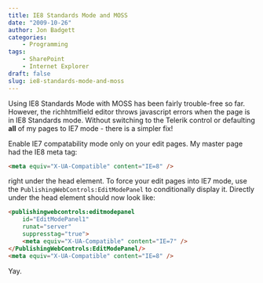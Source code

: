 ```yaml
---
title: IE8 Standards Mode and MOSS
date: "2009-10-26"
author: Jon Badgett
categories:
    - Programming
tags:
    - SharePoint
    - Internet Explorer
draft: false
slug: ie8-standards-mode-and-moss
---
```


Using IE8 Standards Mode with MOSS has been fairly trouble-free so far. However,
the richhtmlfield editor throws javascript errors when the page is in IE8
Standards mode. Without switching to the Telerik control or defaulting **all**
of my pages to IE7 mode - there is a simpler fix!

Enable IE7 compatability mode only on your edit pages. My master page had the IE8 meta
tag:

```html
<meta equiv="X-UA-Compatible" content="IE=8" />
```

right under the head element. To force your edit
pages into IE7 mode, use the `PublishingWebControls:EditModePanel` to
conditionally display it. Directly under the head element should now look
like:

```html
<publishingwebcontrols:editmodepanel
    id="EditModePanel1"
    runat="server"
    suppresstag="true">
    <meta equiv="X-UA-Compatible" content="IE=7" />
</PublishingWebControls:EditModePanel/>
<meta equiv="X-UA-Compatible" content="IE=8" />
```

Yay.
